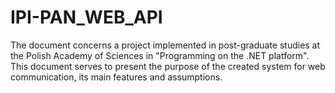 # IPI-PAN_WEB_API

The document concerns a project implemented in post-graduate studies at the Polish Academy of Sciences in "Programming on the .NET platform". This document serves to present the purpose of the created system for web communication, its main features and assumptions.
